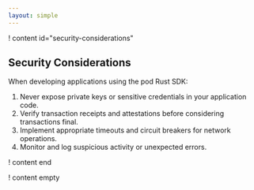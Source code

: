 ```yaml
---
layout: simple
---
```


! content id="security-considerations"

## Security Considerations

When developing applications using the pod Rust SDK:

1. Never expose private keys or sensitive credentials in your application code.
2. Verify transaction receipts and attestations before considering transactions final.
3. Implement appropriate timeouts and circuit breakers for network operations.
4. Monitor and log suspicious activity or unexpected errors.

! content end

! content empty
